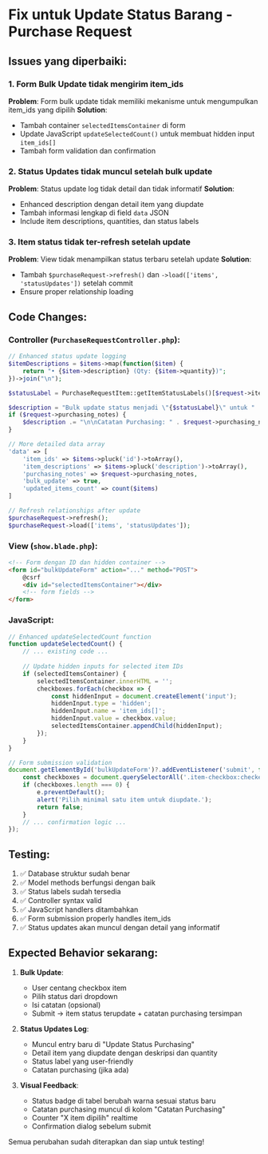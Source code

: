 # Fix untuk Update Status Barang - Purchase Request

## Issues yang diperbaiki:

### 1. Form Bulk Update tidak mengirim item_ids
**Problem**: Form bulk update tidak memiliki mekanisme untuk mengumpulkan item_ids yang dipilih
**Solution**: 
- Tambah container `selectedItemsContainer` di form
- Update JavaScript `updateSelectedCount()` untuk membuat hidden input `item_ids[]`
- Tambah form validation dan confirmation

### 2. Status Updates tidak muncul setelah bulk update
**Problem**: Status update log tidak detail dan tidak informatif
**Solution**:
- Enhanced description dengan detail item yang diupdate
- Tambah informasi lengkap di field `data` JSON
- Include item descriptions, quantities, dan status labels

### 3. Item status tidak ter-refresh setelah update
**Problem**: View tidak menampilkan status terbaru setelah update
**Solution**:
- Tambah `$purchaseRequest->refresh()` dan `->load(['items', 'statusUpdates'])` setelah commit
- Ensure proper relationship loading

## Code Changes:

### Controller (`PurchaseRequestController.php`):
```php
// Enhanced status update logging
$itemDescriptions = $items->map(function($item) {
    return "• {$item->description} (Qty: {$item->quantity})";
})->join("\n");

$statusLabel = PurchaseRequestItem::getItemStatusLabels()[$request->item_status] ?? $request->item_status;

$description = "Bulk update status menjadi \"{$statusLabel}\" untuk " . count($items) . " item:\n" . $itemDescriptions;
if ($request->purchasing_notes) {
    $description .= "\n\nCatatan Purchasing: " . $request->purchasing_notes;
}

// More detailed data array
'data' => [
    'item_ids' => $items->pluck('id')->toArray(),
    'item_descriptions' => $items->pluck('description')->toArray(),
    'purchasing_notes' => $request->purchasing_notes,
    'bulk_update' => true,
    'updated_items_count' => count($items)
]

// Refresh relationships after update
$purchaseRequest->refresh();
$purchaseRequest->load(['items', 'statusUpdates']);
```

### View (`show.blade.php`):
```html
<!-- Form dengan ID dan hidden container -->
<form id="bulkUpdateForm" action="..." method="POST">
    @csrf
    <div id="selectedItemsContainer"></div>
    <!-- form fields -->
</form>
```

### JavaScript:
```javascript
// Enhanced updateSelectedCount function
function updateSelectedCount() {
    // ... existing code ...
    
    // Update hidden inputs for selected item IDs
    if (selectedItemsContainer) {
        selectedItemsContainer.innerHTML = '';
        checkboxes.forEach(checkbox => {
            const hiddenInput = document.createElement('input');
            hiddenInput.type = 'hidden';
            hiddenInput.name = 'item_ids[]';
            hiddenInput.value = checkbox.value;
            selectedItemsContainer.appendChild(hiddenInput);
        });
    }
}

// Form submission validation
document.getElementById('bulkUpdateForm')?.addEventListener('submit', function(e) {
    const checkboxes = document.querySelectorAll('.item-checkbox:checked');
    if (checkboxes.length === 0) {
        e.preventDefault();
        alert('Pilih minimal satu item untuk diupdate.');
        return false;
    }
    // ... confirmation logic ...
});
```

## Testing:

1. ✅ Database struktur sudah benar
2. ✅ Model methods berfungsi dengan baik  
3. ✅ Status labels sudah tersedia
4. ✅ Controller syntax valid
5. ✅ JavaScript handlers ditambahkan
6. ✅ Form submission properly handles item_ids
7. ✅ Status updates akan muncul dengan detail yang informatif

## Expected Behavior sekarang:

1. **Bulk Update**: 
   - User centang checkbox item
   - Pilih status dari dropdown
   - Isi catatan (opsional)
   - Submit → item status terupdate + catatan purchasing tersimpan

2. **Status Updates Log**:
   - Muncul entry baru di "Update Status Purchasing"
   - Detail item yang diupdate dengan deskripsi dan quantity
   - Status label yang user-friendly
   - Catatan purchasing (jika ada)

3. **Visual Feedback**:
   - Status badge di tabel berubah warna sesuai status baru
   - Catatan purchasing muncul di kolom "Catatan Purchasing"
   - Counter "X item dipilih" realtime
   - Confirmation dialog sebelum submit

Semua perubahan sudah diterapkan dan siap untuk testing!

